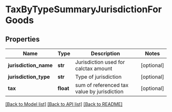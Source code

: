 # TaxByTypeSummaryJurisdictionForGoods

## Properties
Name | Type | Description | Notes
------------ | ------------- | ------------- | -------------
**jurisdiction_name** | **str** | Jurisdiction used for calctax amount | [optional] 
**jurisdiction_type** | **str** | Type of jurisdiction | [optional] 
**tax** | **float** | sum of referenced tax value by jurisdiction | [optional] 

[[Back to Model list]](../README.md#documentation-for-models) [[Back to API list]](../README.md#documentation-for-api-endpoints) [[Back to README]](../README.md)


